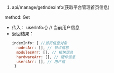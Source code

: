 
1. api/manage/getIndexInfo(获取平台管理首页信息)

 method: Get
 - 传入：
  userInfo:{} // 当前用户信息
 - 返回结果：
   ```javascript
   indexInfo: { //首页信息对象
     nodesArr: [], // 节点信息
     modulesArr: [], // 模块信息      
     hardwareArr: [], // 硬件信息
     usersArr: [], // 用户信
    } 
    ```

